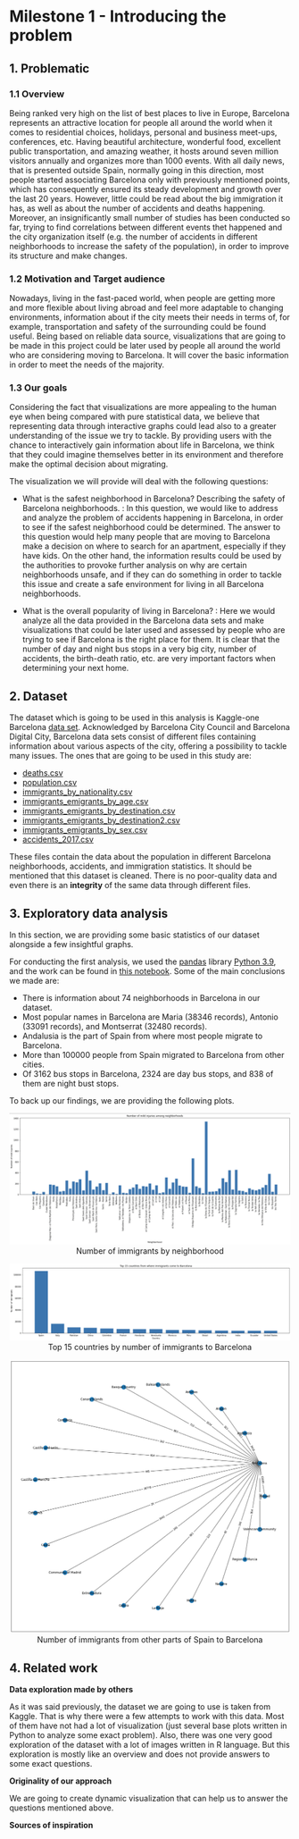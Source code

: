 # Milestone 1 - Introducing the problem

## 1. Problematic

### 1.1 Overview
Being ranked very high on the list of best places to live in Europe, Barcelona represents an attractive location for people all around the world when it comes to residential choices, holidays, personal and business meet-ups, conferences, etc. Having beautiful architecture, wonderful food, excellent public transportation, and amazing weather, it hosts around seven million visitors annually and organizes more than 1000 events. With all daily news, that is presented outside Spain, normally going in this direction, most people started associating Barcelona only with previously mentioned points, which has consequently ensured its steady development and growth over the last 20 years. However, little could be read about the big immigration it has, as well as about the number of accidents and deaths happening. Moreover, an insignificantly small number of studies has been conducted so far, trying to find correlations between different events thet happened and the city organization itself (e.g. the number of accidents in different neighborhoods to increase the safety of the population), in order to improve its structure and make changes.

### 1.2 Motivation and Target audience

Nowadays, living in the fast-paced world, when people are getting more and more flexible about living abroad and feel more adaptable to changing environments, information about if the city meets their needs in terms of, for example, transportation and safety of the surrounding could be found useful. Being based on reliable data source, visualizations that are going to be made in this project could be later used by people all around the world who are considering moving to Barcelona. It will cover the basic information in order to meet the needs of the majority.

### 1.3 Our goals

Considering the fact that visualizations are more appealing to the human eye when being compared with pure statistical data, we believe that representing data through interactive graphs could lead also to a greater understanding of the issue we try to tackle. By providing users with the chance to interactively gain information about life in Barcelona, we think that they could imagine themselves better in its environment and therefore make the optimal decision about migrating.

The visualization we will provide will deal with the following questions:

- What is the safest neighborhood in Barcelona? Describing the safety of Barcelona neighborhoods. : In this question, we would like to address and analyze the problem of accidents happening in Barcelona, in order to see if the safest neighborhood could be determined. The answer to this question would help many people that are moving to Barcelona make a decision on where to search for an apartment, especially if they have kids. On the other hand, the information results could be used by the authorities to provoke further analysis on why are certain neighborhoods unsafe, and if they can do something in order to tackle this issue and create a safe environment for living in all Barcelona neighborhoods. 

- What is the overall popularity of living in Barcelona? :  Here we would analyze all the data provided in the Barcelona data sets and make visualizations that could be later used and assessed by people who are trying to see if Barcelona is the right place for them. It is clear that the number of day and night bus stops in a very big city, number of accidents, the birth-death ratio, etc. are very important factors when determining your next home.

## 2. Dataset

The dataset which is going to be used in this analysis is Kaggle-one Barcelona [data set](https://www.kaggle.com/datasets/xvivancos/barcelona-data-sets). Acknowledged by Barcelona City Council and Barcelona Digital City, Barcelona data sets consist of different files containing information about various aspects of the city, offering a possibility to tackle many issues. The ones that are going to be used in this study are:

- [deaths.csv](data/deaths.csv)
- [population.csv](data/population.csv)
- [immigrants_by_nationality.csv](data/immigrants_by_nationality.csv)
- [immigrants_emigrants_by_age.csv](data/immigrants_emigrants_by_age.csv)
- [immigrants_emigrants_by_destination.csv](data/immigrants_emigrants_by_destination.csv)
- [immigrants_emigrants_by_destination2.csv](data/immigrants_emigrants_by_destination2.csv)
- [immigrants_emigrants_by_sex.csv ](data/immigrants_emigrants_by_sex.csv)
- [accidents_2017.csv](data/accidents_2017.csv)

These files contain the data about the population in different Barcelona neighborhoods, accidents, and immigration statistics.
It should be mentioned that this dataset is cleaned. There is no poor-quality data and even there is an **integrity** of the same data through different files.

## 3. Exploratory data analysis

In this section, we are providing some basic statistics of our dataset alongside a few insightful graphs.

For conducting the first analysis, we used the [pandas](https://pandas.pydata.org/) library [Python 3.9](https://www.python.org/downloads/release/python-390/), and the work can be found in [this notebook](exploration/datavizEDA.ipynb). Some of the main conclusions we made are:

- There is information about 74 neighborhoods in Barcelona in our dataset.
- Most popular names in Barcelona are Maria (38346 records), Antonio (33091 records), and Montserrat (32480 records).
- Andalusia is the part of Spain from where most people migrate to Barcelona.
- More than 100000 people from Spain migrated to Barcelona from other cities.
- Of 3162 bus stops in Barcelona, 2324 are day bus stops, and 838 of them are night bust stops.

To back up our findings, we are providing the following plots.

<p align="center">
  <img src="images/im_by_ne.png"/>
  Number of immigrants by neighborhood
</p>

<p align="center">
  <img src="images/top15.png"/>
  Top 15 countries by number of immigrants to Barcelona
</p>

<p align="center">
  <img src="images/immigrants from spain.png"/>
  Number of immigrants from other parts of Spain to Barcelona
</p>

## 4. Related work

**Data exploration made by others**

As it was said previously, the dataset we are going to use is taken from Kaggle. That is why there were a few attempts to work with this data. Most of them have not had a lot of visualization (just several base plots written in Python to analyze some exact problem). Also, there was one very good exploration of the dataset with a lot of images written in R language. But this exploration is mostly like an overview and does not provide answers to some exact questions.

**Originality of our approach**

We are going to create dynamic visualization that can help us to answer the questions mentioned above.

**Sources of inspiration**

